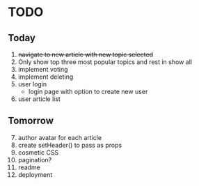 # TODO


## Today
1. ~~navigate to new article with new topic selected~~
2. Only show top three most popular topics and rest in show all
3. implement voting
4. implement deleting
5. user login
    * login page with option to create new user
6. user article list

## Tomorrow
7. author avatar for each article
8. create setHeader() to pass as props
9. cosmetic CSS
10. pagination?
11. readme
12. deployment
